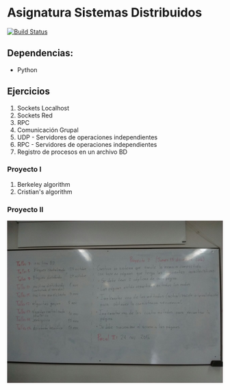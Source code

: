 # Asignatura Sistemas Distribuidos
[![Build Status](https://travis-ci.org/aerendon/Distribuidos.svg?branch=master)](https://travis-ci.org/aerendon/Distribuidos)

## Dependencias:
* Python

## Ejercicios
1. Sockets Localhost
2. Sockets Red
3. RPC
4. Comunicación Grupal
5. UDP - Servidores de operaciones independientes
6. RPC - Servidores de operaciones independientes
7. Registro de procesos en un archivo BD

### Proyecto I
1. Berkeley algorithm
2. Cristian's algorithm

### Proyecto II

![Proyecto Final](src/final.jpg)
